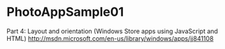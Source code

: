 PhotoAppSample01
================

Part 4: Layout and orientation (Windows Store apps using JavaScript and HTML)
http://msdn.microsoft.com/en-us/library/windows/apps/jj841108

